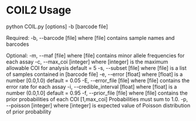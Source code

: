 # COIL2 Usage

python COIL.py [options] -b [barcode file]
	
Required:
-b, --barcode [file]
	where [file] contains sample names and barcodes

Optional:
-m, --maf [file]
	where [file] contains minor allele frequencies for each assay
-c, --max_coi [integer]
	where [integer] is the maximum allowable COI for analysis
	default = 5
-s, --subset [file]
	where [file] is a list of samples contained in [barcode file]
-e, --error [float]
	where [float] is a number [0.0,1.0)
	default = 0.05
-E, --error_file [file]
	where [file] contains the error rate for each assay
-i, --credible_interval [float]
	where [float] is a number (0.0,1.0]
	default = 0.95
-f, --prior_file [file]
	where [file] contains the prior probabilities of each COI [1,max_coi]
	Probabilities must sum to 1.0.
-p, --poisson [integer]
	where [integer] is expected value of Poisson distribution of prior probability
